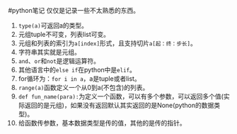 #python笔记
仅仅是记录一些不太熟悉的东西。

1. `type(a)`可返回a的类型。
2. 元组tuple不可变，列表list可变。
3. 元组和列表的索引为`a[index]`形式，且支持切片`a[起：终：步长]`。
4. 字符串其实就是元组。
5. `and`、`or`和`not`是逻辑运算符。
6. 其他语言中的`else if`在python中是`elif`。
7. for循环为：`for i in a`，a是tuple或者list。
8. `range(a)`函数定义一个从0到a(不包含)的列表。
9. `def fun_name(para):`为定义一个函数，可以有多个参数，可以返回多个值(实际返回的是元组)，如果没有返回默认其实返回的是None(python的数据类型)。
10. 给函数传参数，基本数据类型是传的值，其他的是传的指针。